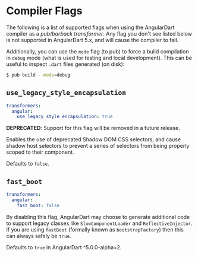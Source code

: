 # Compiler Flags

The following is a list of supported flags when using the AngularDart compiler
as a _pub/barback transformer_. Any flag you don't see listed below is not
supported in AngularDart 5.x, and will cause the compiler to fail.

Additionally, you can use the `mode` flag (to pub) to force a build compilation
in `debug` mode (what is used for testing and local development). This can be
useful to inspect `.dart` files generated (on disk):

```bash
$ pub build --mode=debug
```

## `use_legacy_style_encapsulation`

```yaml
transformers:
  angular:
    use_legacy_style_encapsulation: true
```

**DEPRECATED**: Support for this flag will be removed in a future release.

Enables the use of deprecated Shadow DOM CSS selectors, and cause shadow host
selectors to prevent a series of selectors from being properly scoped to their
component.

Defaults to `false`.

## `fast_boot`

```yaml
transformers:
  angular:
    fast_boot: false
```

By disabling this flag, AngularDart may choose to generate additional code to
support legacy classes like `SlowComponentLoader` and `ReflectiveInjector`. If
you are using `fastBoot` (formally known as `bootstrapFactory`) then this can
always safely be `true`.

Defaults to `true` in AngularDart ^5.0.0-alpha+2.
